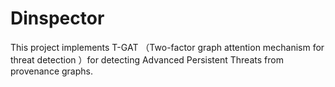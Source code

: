 # Dinspector
This project implements T-GAT （Two-factor graph attention mechanism for threat detection ）for detecting Advanced Persistent Threats from provenance graphs.
